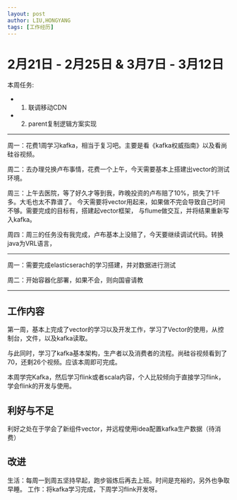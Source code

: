 ```yaml
---
layout: post
author: LIU,HONGYANG
tags: [工作经历]
---
```


# 2月21日 - 2月25日 & 3月7日 -  3月12日

本周任务:

- 1. 联调移动CDN
- 2. parent复制逻辑方案实现

___

周一：花费1周学习kafka，相当于复习吧。主要是看《kafka权威指南》以及看尚硅谷视频。

周二：去办理兑换卢布事情，花费一个上午，今天需要基本上搭建出vector的测试环境。

周三：上午去医院，等了好久才等到我，昨晚投资的卢布赔了10%，损失了1千多。大毛也太不靠谱了。
今天需要将vector用起来，如果做不完会导致自己时间不够。需要完成的目标有，搭建起vector框架，
与flume做交互，并将结果重新写入kafka。

周四：周三的任务没有我完成，卢布基本上没赔了，今天要继续调试代码。转换java为VRL语言，


___

周一：需要完成elasticserach的学习搭建，并对数据进行测试

周二：开始容器化部署，如果不会，则向国睿请教


___

## 工作内容

第一周，基本上完成了vector的学习以及开发工作，学习了Vector的使用，从控制台，文件，以及kafka读取。

与此同时，学习了kafka基本架构，生产者以及消费者的流程。尚硅谷视频看到了70，还剩26个视频。应该本周即可完成。

本周学完Kafka，然后学习flink或者scala内容，个人比较倾向于直接学习flink，学会flink的开发与使用。

## 利好与不足

利好之处在于学会了新组件vector，并远程使用idea配置kafka生产数据（待消费）

## 改进

生活：每周一到周五坚持早起，跑步锻炼后再去上班。时间是充裕的，另外也争取早睡。
工作：将kafka学习完成，下周学习flink开发呀。
